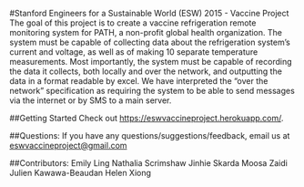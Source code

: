 #Stanford Engineers for a Sustainable World (ESW) 2015 - Vaccine Project
The goal of this project is to create a vaccine refrigeration remote monitoring system for PATH, a non-profit global health organization. The system must be capable of collecting data about the refrigeration system’s current and voltage, as well as of making 10 separate temperature measurements. Most importantly, the system must be capable of recording the data it collects, both locally and over the network, and outputting the data in a format readable by excel. We have interpreted the “over the network” specification as requiring the system to be able to send messages via the internet or by SMS to a main server. 

##Getting Started
Check out https://eswvaccineproject.herokuapp.com/.

##Questions:
If you have any questions/suggestions/feedback, email us at [eswvaccineproject@gmail.com](eswvaccineproject@gmail.com)

##Contributors:
Emily Ling
Nathalia Scrimshaw
Jinhie Skarda
Moosa Zaidi
Julien Kawawa-Beaudan
Helen Xiong
